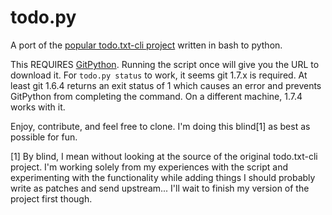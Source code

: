 # todo.py

A port of the [popular todo.txt-cli
project](https://github.com/ginatrapani/todo.txt-cli) written in bash to
python.

This REQUIRES
[GitPython](https://github.com/gitpython-developers/GitPython). Running the
script once will give you the URL to download it. For `todo.py status` to
work, it seems git 1.7.x is required.  At least git 1.6.4 returns an exit
status of 1 which causes an error and prevents GitPython from completing the
command. On a different machine, 1.7.4 works with it.

Enjoy, contribute, and feel free to clone. I'm doing this blind[1] as best as
possible for fun.

[1] By blind, I mean without looking at the source of the original todo.txt-cli
project. I'm working solely from my experiences with the script and
experimenting with the functionality while adding things I should probably write
as patches and send upstream... I'll wait to finish my version of the project
first though.
